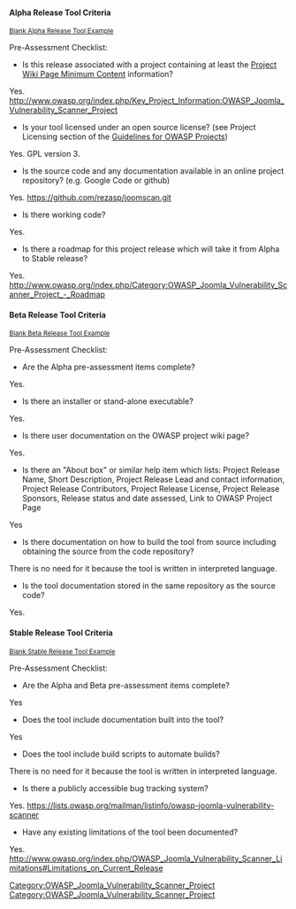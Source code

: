 #### Alpha Release Tool Criteria

<small>[Blank Alpha Release Tool
Example](Blank_Alpha_Release_Tool_Example "wikilink")</small>

Pre-Assessment Checklist:

  - Is this release associated with a project containing at least the
    [Project Wiki Page Minimum
    Content](Assessing_Project_Health#Project_Wiki_Page_Minimal_Content "wikilink")
    information?

Yes.
<http://www.owasp.org/index.php/Key_Project_Information:OWASP_Joomla_Vulnerability_Scanner_Project>

  - Is your tool licensed under an open source license? (see Project
    Licensing section of the [Guidelines for OWASP
    Projects](http://www.owasp.org/index.php/Guidelines_for_OWASP_Projects))

Yes. GPL version 3.

  - Is the source code and any documentation available in an online
    project repository? (e.g. Google Code or github)

Yes. <https://github.com/rezasp/joomscan.git>

  - Is there working code?

Yes.

  - Is there a roadmap for this project release which will take it from
    Alpha to Stable release?

Yes.
<http://www.owasp.org/index.php/Category:OWASP_Joomla_Vulnerability_Scanner_Project_-_Roadmap>

#### Beta Release Tool Criteria

<small>[Blank Beta Release Tool
Example](Blank_Beta_Release_Tool_Example "wikilink")</small>

Pre-Assessment Checklist:

  - Are the Alpha pre-assessment items complete?

Yes.

  - Is there an installer or stand-alone executable?

Yes.

  - Is there user documentation on the OWASP project wiki page?

Yes.

  - Is there an "About box" or similar help item which lists: Project
    Release Name, Short Description, Project Release Lead and contact
    information, Project Release Contributors, Project Release License,
    Project Release Sponsors, Release status and date assessed, Link to
    OWASP Project Page

Yes

  - Is there documentation on how to build the tool from source
    including obtaining the source from the code repository?

There is no need for it because the tool is written in interpreted
language.

  - Is the tool documentation stored in the same repository as the
    source code?

Yes.

#### Stable Release Tool Criteria

<small>[Blank Stable Release Tool
Example](Blank_Stable_Release_Tool_Example "wikilink")</small>

Pre-Assessment Checklist:

  - Are the Alpha and Beta pre-assessment items complete?

Yes

  - Does the tool include documentation built into the tool?

Yes

  - Does the tool include build scripts to automate builds?

There is no need for it because the tool is written in interpreted
language.

  - Is there a publicly accessible bug tracking system?

Yes.
<https://lists.owasp.org/mailman/listinfo/owasp-joomla-vulnerability-scanner>

  - Have any existing limitations of the tool been documented?

Yes.
<http://www.owasp.org/index.php/OWASP_Joomla_Vulnerability_Scanner_Limitations#Limitations_on_Current_Release>

[Category:OWASP_Joomla_Vulnerability_Scanner_Project](Category:OWASP_Joomla_Vulnerability_Scanner_Project "wikilink")
[Category:OWASP_Joomla_Vulnerability_Scanner_Project](Category:OWASP_Joomla_Vulnerability_Scanner_Project "wikilink")